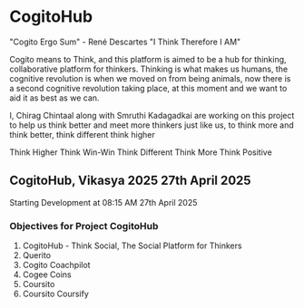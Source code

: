 # CogitoHub

"Cogito Ergo Sum" - René Descartes
"I Think Therefore I AM" 

Cogito means to Think, and this platform is aimed to be a hub for thinking, collaborative platform for thinkers. Thinking is what makes us humans, the cognitive revolution is when we moved on from being animals, now there is a second cognitive revolution taking place, at this moment and we want to aid it as best as we can.

I, Chirag Chintaal along with Smruthi Kadagadkai are working on this project to help us think better and meet more thinkers just like us, to think more and think better, think different think higher 

Think Higher 
Think Win-Win
Think Different 
Think More 
Think Positive

## CogitoHub, Vikasya 2025 27th April 2025

Starting Development at 08:15 AM 27th April 2025

### Objectives for Project CogitoHub

1. CogitoHub - Think Social, The Social Platform for Thinkers
2. Querito
3. Cogito Coachpilot
4. Cogee Coins
5. Coursito 
6. Coursito Coursify

